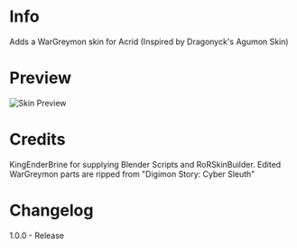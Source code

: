 # Info
Adds a WarGreymon skin for Acrid
(Inspired by Dragonyck's Agumon Skin)

# Preview
![Skin Preview](https://raw.githubusercontent.com/muppp/muppps-RoR2-Skins/main/Acrid/WarGreymon/icon.png)

# Credits
KingEnderBrine for supplying Blender Scripts and RoRSkinBuilder.
Edited WarGreymon parts are ripped from "Digimon Story: Cyber Sleuth"

# Changelog
1.0.0 - Release